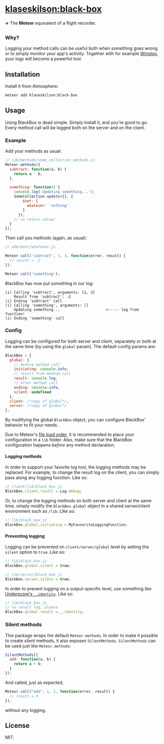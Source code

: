 # [klaseskilson:black-box](https://atmospherejs.com/klaseskilson/black-box)

✈️ The **Meteor** equivalent of a flight recorder.

### Why?

Logging your method calls can be useful both when something goes wrong or to
simply monitor your app's activity. Together with for example
[Winston](https://atmospherejs.com/?q=winston), your logs will become a powerful
tool.

## Installation

Install it from Atmosphere:

```bash
meteor add klaseskilson:black-box
```

## Usage

Using BlackBox is dead simple. Simply install it, and you're good to go. Every
method call will be logged both on the server and on the client.

### Example

Add your methods as usual:

```javascript
// lib/methods/some_collection_methods.js
Meteor.methods({
  subtract: function(a, b) {
    return a - b;
  },

  something: function() {
    console.log('Updating something...');
    SomeCollection.update({}, {
        $set: {
          whatever: 'nothing'
        }
      });
    // no return value!
  }
});
```

Then call you methods (again, as usual):

```javascript
// wherever/whatever.js

Meteor.call('subtract', 1, 3, function(error, result) {
  // result = -2
});

Meteor.call('something');
```

BlackBox has now put something in our log:

```
(i) Calling 'subtract', arguments: [1, 3]
    Result from 'subtract': -2
(i) Ending 'subtract' call
(i) Calling 'something', arguments: []
    Updating something...                     <----- log from function!
(i) Ending 'something' call
```

### Config

Logging can be configured for both server and client, separately or both at the
same time (by using the `global` param). The default config params are:

```javascript
BlackBox = {
  global: {
    // before method call
    initiating: console.info,
    // result from method call
    result: console.log,
    // after method call
    ending: console.info,
    silent: undefined
  },
  client: /*copy of global*/,
  server: /*copy of global*/
};
```

By modifying the global `BlackBox` object, you can configure BlackBox' behavior
to fit your needs.

Due to Meteor's [file load order](http://docs.meteor.com/#/full/fileloadorder),
it is recommended to place your configuration in a `lib` folder. Also, make sure
that the BlackBox configuration happens *before* any method declaration.

#### Logging methods

In order to support your favorite log tool, the logging methods may be replaced.
For example, to change the result log on the client, you can simply pass along
any logging function. Like so:

```javascript
// client/lib/black_box.js
BlackBox.client.result = Log.debug;
```

Or, to change the logging methods on both server and client at the same time,
simply modify the `BlackBox.global` object in a shared server/client environment
such as `/lib`. Like so:

```javascript
// lib/black_box.js
BlackBox.global.initiating = MyFavouriteLoggingFunction;
```

#### Preventing logging

Logging can be prevented on `client/server/global` level by setting the
`silent` option to `true`. Like so:

```javascript
// lib/black_box.js
BlackBox.global.silent = true;
```
```javascript
// lib/server/black_box.js
BlackBox.server.silent = true;
```

In order to prevent logging on a output-specific level, use something like
[Underscore's `_.identity`](http://underscorejs.org/#identity). Like so:

```javascript
// lib/black_box.js
// no result log, please
BlackBox.global.result = _.identity;
```

### Silent methods

This package wraps the default `Meteor.methods`. In order to make it possible to
create silent methods, it also exposes `SilentMethods`. `SilentMethods` can be
used just like `Meteor.methods`:

```javascript
SilentMethods({
  add: function(a, b) {
    return a + b;
  }
});
```

And called, just as expected;

```javascript
Meteor.call("add", 1, 2, function(error, result) {
  // result = 3
});
```

without any logging.

## License

MIT.
